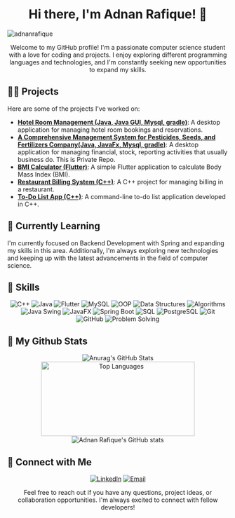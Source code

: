 <h1 align="center">Hi there, I'm Adnan Rafique! 👋</h1>

<p align="left"> 
  <img src="https://komarev.com/ghpvc/?username=AdnanArch&label=Profile%20views&color=0e75b6&style=flat" alt="adnanrafique" /> 
</p>

<p align="center">
  Welcome to my GitHub profile! I'm a passionate computer science student with a love for coding and projects. I enjoy exploring different programming languages and technologies, and I'm constantly seeking new opportunities to expand my skills.
</p>

## 🧑‍💻 Projects

Here are some of the projects I've worked on:

- [**Hotel Room Management (Java, Java GUI, Mysql, gradle)**](https://github.com/AdnanArch/HotelManagmentSystem): A desktop application for managing hotel room bookings and reservations.
- [**A Comprehensive Management System for Pesticides, Seeds, and Fertilizers Company(Java, JavaFx, Mysql, gradle)**](https://github.com/AdnanArch/): A desktop application for managing financial, stock, reporting activities that usually business do. This is Private Repo.
- [**BMI Calculator (Flutter)**](https://github.com/AdnanArch/BMICalulator-App): A simple Flutter application to calculate Body Mass Index (BMI).
- [**Restaurant Billing System (C++)**](https://github.com/AdnanArch/Resturant-Billing): A C++ project for managing billing in a restaurant.
- [**To-Do List App (C++)**](https://github.com/AdnanArch/TODO-List): A command-line to-do list application developed in C++.

## 🌱 Currently Learning

I'm currently focused on Backend Development with Spring and expanding my skills in this area. Additionally, I'm always exploring new technologies and keeping up with the latest advancements in the field of computer science.

## 💼 Skills

<p align="center">
  <img src="https://img.shields.io/badge/C++-blue?style=flat-square&logo=c%2B%2B" alt="C++">
  <img src="https://img.shields.io/badge/Java-orange?style=flat-square&logo=java" alt="Java">
  <img src="https://img.shields.io/badge/Flutter-blue?style=flat-square&logo=flutter" alt="Flutter">
  <img src="https://img.shields.io/badge/MySQL-blue?style=flat-square&logo=mysql" alt="MySQL">
  <img src="https://img.shields.io/badge/OOP-blueviolet?style=flat-square" alt="OOP">
  <img src="https://img.shields.io/badge/Data%20Structures-green?style=flat-square" alt="Data Structures">
  <img src="https://img.shields.io/badge/Algorithms-red?style=flat-square" alt="Algorithms">
  <img src="https://img.shields.io/badge/Java%20Swing-blue?style=flat-square&logo=java" alt="Java Swing">
  <img src="https://img.shields.io/badge/JavaFX-green?style=flat-square&logo=java" alt="JavaFX">
  <img src="https://img.shields.io/badge/Spring%20Boot-blue?style=flat-square&logo=spring" alt="Spring Boot">
  <img src="https://img.shields.io/badge/SQL-blue?style=flat-square" alt="SQL">
  <img src="https://img.shields.io/badge/PostgreSQL-blue?style=flat-square&logo=postgresql" alt="PostgreSQL">
  <img src="https://img.shields.io/badge/Git-black?style=flat-square&logo=git" alt="Git">
  <img src="https://img.shields.io/badge/GitHub-black?style=flat-square&logo=github" alt="GitHub">
  <img src="https://img.shields.io/badge/Problem%20Solving-blueviolet?style=flat-square" alt="Problem Solving">
</p>

## 💼 My Github Stats

<div align="center">
  <img src="https://github-readme-stats.vercel.app/api?username=AdnanArch&show_icons=true&count_private=true&hide=stars&include_all_commits=true&theme=buefy" alt="Anurag's GitHub Stats">
  <img src="https://github-readme-stats.vercel.app/api/top-langs/?username=AdnanArch&layout=compact&theme=white" alt="Top Languages" width="350" height="170">
  <img src="https://github-readme-streak-stats-gamma-ten.vercel.app?user=AdnanArch&theme=light&background=ffffff" alt="Adnan Rafique's GitHub stats">
</div>


## 🔗 Connect with Me

<p align="center">
  <a href="https://www.linkedin.com/in/adnan-rafique-700218248/"><img alt="LinkedIn" src="https://img.shields.io/badge/LinkedIn-Adnan%20Rafique-blue?style=flat-square&logo=linkedin"></a>
  <a href="mailto:thedynamiccoder@gmail.com"><img alt="Email" src="https://img.shields.io/badge/Email-thedynamiccoder%40gmail.com-red?style=flat-square&logo=gmail"></a>
</p>

<p align="center">Feel free to reach out if you have any questions, project ideas, or collaboration opportunities. I'm always excited to connect with fellow developers!</p>

